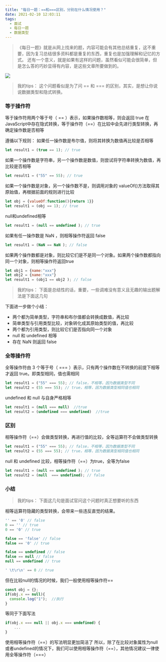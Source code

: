 ```yaml
---
title: "每日一题：==和===区别，分别在什么情况使用？"
date: 2021-02-10 12:03:11
tags:
  - 面试
  - 每日一题
  - 数据类型
---
```


>《每日一题》就是从网上找来的题，内容可能会有其他总结重复，这不重要，因为复习总结很多资料都是重复的东西，重复也是加强理解和记忆的方式。
> 还有一个意义，就是如果有这样的问题，虽然看似可能会很简单，但是怎么答的巧妙显得有内容，是这些文章所要做到的。

<!--banner-pic|sticker|content-img|content-img-half-->
<img class="banner-pic" src="http://oss.slybootslion.com/blog/v2-71672f9adef108d86be2a7b8ab71cbbe_r.jpg?x-oss-process=image/auto-orient,1/quality,q_80/watermark,text_c2x5Ym9vdHNsaW9u,color_ffffff,size_40,shadow_70,t_74,x_10,y_10"/>

> 我的tips：
> 这个问题看似是为了问 == 和 === 的区别，其实，是想让你说说数据类型和隐式转换。

### 等于操作符

等于操作符用两个等于号（ == ）表示，如果操作数相等，则会返回 true
在JavaScript中存在隐式转换，等于操作符（==）在比较中会先进行类型转换，再确定操作数是否相等

遵循以下规则：
如果任一操作数是布尔值，则将其转换为数值再比较是否相等

```js
let result1 = (true == 1); // true
```

如果一个操作数是字符串，另一个操作数是数值，则尝试将字符串转换为数值，再比较是否相等

```js
let result1 = ("55" == 55); // true
```

如果一个操作数是对象，另一个操作数不是，则调用对象的 valueOf()方法取得其原始值，再根据前面的规则进行比较

```js
let obj = {valueOf:function(){return 1}}
let result1 = (obj == 1); // true
```

null和undefined相等

```js
let result1 = (null == undefined ); // true
```

如果有任一操作数是 NaN ，则相等操作符返回 false
```js
let result1 = (NaN == NaN ); // false
```

如果两个操作数都是对象，则比较它们是不是同一个对象。如果两个操作数都指向同一个对象，则相等操作符返回true

```js
let obj1 = {name:"xxx"}
let obj2 = {name:"xxx"}
let result1 = (obj1 == obj2 ); // false
```

> 我的tips：
> 下面是总结性的话，重要，一些调难没有意义且无趣的输出题解法是下面这几句

下面进一步做个小结：

- 两个都为简单类型，字符串和布尔值都会转换成数值，再比较
- 简单类型与引用类型比较，对象转化成其原始类型的值，再比较
- 两个都为引用类型，则比较它们是否指向同一个对象
- null 和 undefined 相等
- 存在 NaN 则返回 false

<!-- more -->
### 全等操作符

全等操作符由 3 个等于号（ === ）表示，只有两个操作数在不转换的前提下相等才返回 true。即类型相同，值也需相同

```js
let result1 = ("55" === 55); // false，不相等，因为数据类型不同
let result2 = (55 === 55); // true，相等，因为数据类型相同值也相同
```

undefined 和 null 与自身严格相等
```js
let result1 = (null === null)  //true
let result2 = (undefined === undefined)  //true
```

### 区别

相等操作符（==）会做类型转换，再进行值的比较，全等运算符不会做类型转换

```js
let result1 = ("55" === 55); // false，不相等，因为数据类型不同
let result2 = (55 === 55); // true，相等，因为数据类型相同值也相同
```
null 和 undefined 比较，相等操作符（==）为true，全等为false
```js
let result1 = (null == undefined ); // true
let result2 = (null  === undefined); // false
```

### 小结

> 我的tips：
> 下面这几句是面试官问这个问题时真正想要听的东西

相等运算符隐藏的类型转换，会带来一些违反直觉的结果。
```js
'' == '0' // false
0 == '' // true
0 == '0' // true

false == 'false' // false
false == '0' // true

false == undefined // false
false == null // false
null == undefined // true

' \t\r\n' == 0 // true
```

但在比较null的情况的时候，我们一般使用相等操作符==
```js
const obj = {};
if(obj.x == null){
  console.log("1");  //执行
}
```

等同于下面写法
```js
if(obj.x === null || obj.x === undefined) {
    ...
}
```
使用相等操作符（==）的写法明显更加简洁了
所以，除了在比较对象属性为null或者undefined的情况下，我们可以使用相等操作符（==），其他情况建议一律使用全等操作符（===）


